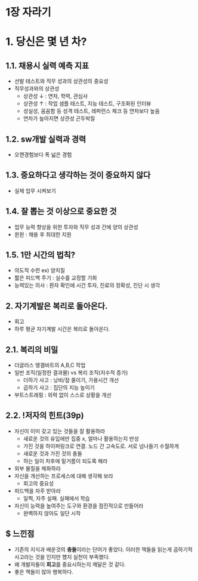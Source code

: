 1장 자라기
==========
# 1. 당신은 몇 년 차?
## 1.1. 채용시 실력 예측 지표
- 선발 테스트와 직무 성과의 상관성의 중요성
- 직무성과와의 상관성
    - 상관성 ↓ : 연차, 학력, 관심사
    - 상관성 ↑ : 작업 샘플 테스트, 지능 테스트, 구조화된 인터뷰
    - 성실성, 꼼꼼함 등 성격 테스트, 레퍼런스 체크 등 연차보다 높음
    - 연차가 높아지면 상관성 곤두박질
## 1.2. sw개발 실력과 경력
- 오랜경험보다 폭 넓은 경험
## 1.3. 중요하다고 생각하는 것이 중요하지 않다
- 실제 업무 시켜보기
## 1.4. 잘 뽑는 것 이상으로 중요한 것
- 업무 능력 향상을 위한 투자와 직무 성과 간에 양의 상관성
- 윈윈 : 채용 후 최대한 지원
## 1.5. 1만 시간의 법칙?
- 의도적 수련 ex) 양치질
- 짧은 피드백 주기 : 실수를 교정할 기회
- 능력있는 의사 : 환자 확인에 시간 투자, 진료의 정확성, 진단 시 생각
## 2. 자기계발은 복리로 돌아온다.
- 회고
- 하루 평균 자기계발 시간은 복리로 돌아온다.
## 2.1. 복리의 비밀
- 더글러스 엥겔바트의 A,B,C 작업
- 일반 조직(일정한 결과물) vs 복리 조직(지수적 증가)
    - 더하기 사고 : 낭비/잠 줄이기, 가용시간 개선
    - 곱하기 사고 : 집단의 지능 높이기
- 부트스트래핑 : 외력 없이 스스로 상황을 개선
## 2.2. !저자의 힌트(39p)
- 자신이 이미 갖고 있는 것들을 잘 활용하라
    - 새로운 것의 유입에만 집중 x, 얼마나 활용하는지 반성
    - 가진 것을 하이퍼링크로 연결. 노드 간 고속도로. 서로 넘나들기 수월하게
    - 새로운 것과 가진 것의 충돌
    - 하는 일이 차후에 밑거름이 되도록 해라
- 외부 물질을 체화하라
- 자신을 개선하는 프로세스에 대해 생각해 보라
    - 회고의 중요성
- 피드백을 자주 받아라
    - 일찍, 자주 실패. 실패에서 학습
- 자신이 능력을 높여주는 도구와 환경을 점진적으로 만들어라
    - 완벽하지 않아도 일단 시작

## $ 느낀점
- 기존의 지식과 배운것의 **충돌**이라는 단어가 좋았다. 이러한 책들을 읽는게 곱하기적 사고라는 것을 인지만 헀지 실천이 부족했다.
- 왜 개발자들이 **회고**를 중요시하는지 깨달은 것 같다.
- 좋은 책들이 많아 행복하다.
